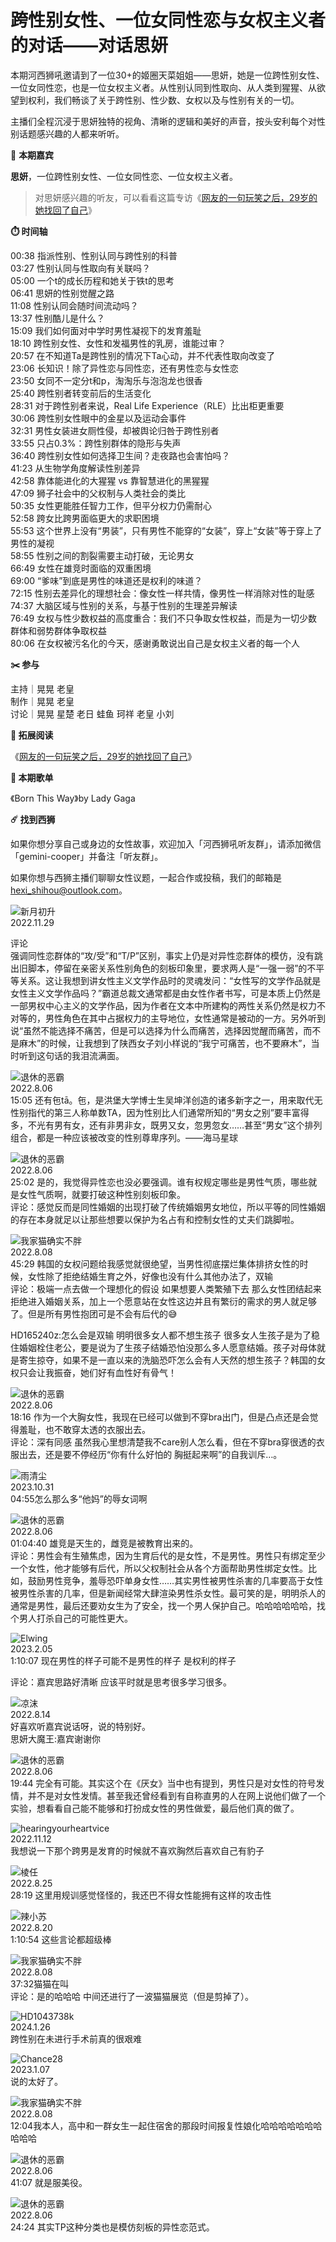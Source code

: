 # 跨性别女性、一位女同性恋与女权主义者的对话——对话思妍

本期河西狮吼邀请到了一位30+的姬圈天菜姐姐——思妍，她是一位跨性别女性、一位女同性恋，也是一位女权主义者。从性别认同到性取向、从人类到猩猩、从欲望到权利，我们畅谈了关于跨性别、性少数、女权以及与性别有关的一切。

主播们全程沉浸于思妍独特的视角、清晰的逻辑和美好的声音，按头安利每个对性别话题感兴趣的人都来听听。

🧊 **本期嘉宾**

**思妍**，一位跨性别女性、一位女同性恋、一位女权主义者。

> 对思妍感兴趣的听友，可以看看这篇专访《[网友的一句玩笑之后，29岁的她找回了自己](https://mp.weixin.qq.com/s/nxyLLC7z2B8SRW7ZDyHFDQ)》

**⏱️ 时间轴**

00:38 指派性别、性别认同与跨性别的科普  
03:27 性别认同与性取向有关联吗？  
05:00 一个t的成长历程和她关于铁t的思考  
06:41 思妍的性别觉醒之路  
11:08 性别认同会随时间流动吗？  
13:37 性别酷儿是什么？  
15:09 我们如何面对中学时男性凝视下的发育羞耻  
18:10 跨性别女性、女性和发福男性的乳房，谁能过审？  
20:57 在不知道Ta是跨性别的情况下Ta心动，并不代表性取向改变了  
23:06 长知识！除了异性恋与同性恋，还有男性恋与女性恋  
23:50 女同不一定分t和p，淘淘乐与泡泡龙也很香  
25:40 跨性别者转变前后的生活变化  
28:31 对于跨性别者来说，Real Life Experience（RLE）比出柜更重要  
30:06 跨性别女性眼中的金星以及运动会事件  
32:31 男性女装进女厕性侵，却被舆论归咎于跨性别者  
33:55 只占0.3%：跨性别群体的隐形与失声  
36:40 跨性别女性如何选择卫生间？走夜路也会害怕吗？  
41:23 从生物学角度解读性别差异  
42:58 靠体能进化的大猩猩 vs 靠智慧进化的黑猩猩  
47:09 狮子社会中的父权制与人类社会的类比  
50:35 女性更能胜任智力工作，但平分权力仍需耐心  
52:58 跨女比跨男面临更大的求职困境  
55:53 这个世界上没有“男装”，只有男性不能穿的“女装”，穿上“女装”等于穿上了男性的凝视  
58:55 性别之间的割裂需要主动打破，无论男女  
66:49 女性在雄竞时面临的双重困境  
69:00 “爹味”到底是男性的味道还是权利的味道？  
72:15 性别去差异化的理想社会：像女性一样共情，像男性一样消除对性的耻感  
74:37 大脑区域与性别的关系，与基于性别的生理差异解读  
76:49 女权与性少数权益的高度重合：我们不只争取女性权益，而是为一切少数群体和弱势群体争取权益  
80:06 在女权被污名化的今天，感谢勇敢说出自己是女权主义者的每一个人  

**✂️ 参与**

主持｜晃晃 老皇  
制作｜晃晃 老皇  
讨论｜晃晃 星楚 老日 蛙鱼 珂祥 老皇 小刘  

**📕 拓展阅读**

《[网友的一句玩笑之后，29岁的她找回了自己](https://mp.weixin.qq.com/s/nxyLLC7z2B8SRW7ZDyHFDQ)》

**🎼 本期歌单**

《Born This Way》by Lady Gaga

**☄️ 找到西狮**

如果你想分享自己或身边的女性故事，欢迎加入「河西狮吼听友群」，请添加微信「gemini-cooper」并备注「听友群」。

如果你想与西狮主播们聊聊女性议题，一起合作或投稿，我们的邮箱是 [hexi\_shihou@outlook.com](mailto:hexi_shihou@outlook.com)。

![新月初升](https://image.xyzcdn.net/FpDgcgyQNufminiq4T0vZaRGQict.jpg@thumbnail)  
2022.11.29

评论  
强调同性恋群体的“攻/受”和“T/P”区别，事实上仍是对异性恋群体的模仿，没有跳出旧脚本，停留在亲密关系性别角色的刻板印象里，要求两人是“一强一弱”的不平等关系。这让我想到讲女性主义文学作品时的灵魂发问：“女性写的文学作品就是女性主义文学作品吗？”霸道总裁文通常都是由女性作者书写，可是本质上仍然是一部男权中心主义的文学作品，因为作者在文本中所建构的两性关系仍然是权力不对等的，男性角色在其中占据权力的主导地位，女性通常是被动的一方。另外听到说“虽然不能选择不痛苦，但是可以选择为什么而痛苦，选择因觉醒而痛苦，而不是麻木”的时候，让我想到了陕西女子刘小样说的“我宁可痛苦，也不要麻木”，当时听到这句话的我泪流满面。

![退休的恶霸](https://image.xyzcdn.net/Fgq8hd7W-r26mSxqc2o0iz4B-Plw.jpg@thumbnail)  
2022.8.06  
15:05 还有㐌tā。㐌，是洪堡大学博士生吴坤洋创造的诸多新字之一，用来取代无性别指代的第三人称单数TA，因为性别比人们通常所知的“男女之别”要丰富得多，不光有男有女，还有非男非女，既男又女，忽男忽女……甚至“男女”这个排列组合，都是一种应该被改变的性别尊卑序列。——海马星球 

![退休的恶霸](https://image.xyzcdn.net/Fgq8hd7W-r26mSxqc2o0iz4B-Plw.jpg@thumbnail)  
2022.8.06  
25:02 是的，我觉得异性恋也没必要强调。谁有权规定哪些是男性气质，哪些就是女性气质啊，就要打破这种性别刻板印象。  
评论：感觉反而是同性婚姻的出现打破了传统婚姻男女地位，所以平等的同性婚姻的存在本身就足以让那些想要以保护为名占有和控制女性的丈夫们跳脚啦。

![我家猫确实不胖](https://image.xyzcdn.net/FisjuzBWMYhUkgZzB1hkgjV8pZHc@thumbnail)  
2022.8.08  
45:29 韩国的女权问题给我感觉就很绝望，当男性彻底摆烂集体排挤女性的时候，女性除了拒绝结婚生育之外，好像也没有什么其他办法了，双输  
评论：极端一点去做一个理想化的假设 如果想要人类繁殖下去 那么女性团结起来拒绝进入婚姻关系，加上一个愿意站在女性这边并且有繁衍的需求的男人就足够了。但是所有男性抱团可是不会有后代的😅

HD165240z:怎么会是双输 明明很多女人都不想生孩子 很多女人生孩子是为了稳住婚姻栓住老公，要是说为了生孩子结婚恐怕没那么多人愿意结婚。孩子对母体就是寄生掠夺，如果不是一直以来的洗脑恐吓怎么会有人天然的想生孩子？韩国的女权只会让我振奋，她们好有血性好有骨气！

![退休的恶霸](https://image.xyzcdn.net/Fgq8hd7W-r26mSxqc2o0iz4B-Plw.jpg@thumbnail)  
2022.8.06  
18:16 作为一个大胸女性，我现在已经可以做到不穿bra出门，但是凸点还是会觉得羞耻，也不敢穿太透的衣服出去。  
评论：深有同感 虽然我心里想清楚我不care别人怎么看，但在不穿bra穿很透的衣服出去，还是要不停经历“你有什么好怕的 胸挺起来啊”的自我训斥…。

![雨清尘](https://image.xyzcdn.net/FmnWQLXHDAW5k0mZ93mmWhpv0TS3.jpg@thumbnail)  
2023.10.31  
04:55怎么那么多“他妈”的辱女词啊  

![退休的恶霸](https://image.xyzcdn.net/Fgq8hd7W-r26mSxqc2o0iz4B-Plw.jpg@thumbnail)  
2022.8.06  
01:04:40 雄竞是天生的，雌竞是被教育出来的。  
评论：男性会有生殖焦虑，因为生育后代的是女性，不是男性。男性只有绑定至少一个女性，他才能够有后代，所以父权制社会从各个方面帮助男性绑定女性。比如，鼓励男性竞争，羞辱恐吓单身女性……其实男性被男性杀害的几率要高于女性被男性杀害的几率，但是新闻经常大肆渲染男性杀女性。最可笑的是，明明杀人的通常是男性，最后还要劝女生为了安全，找一个男人保护自己。哈哈哈哈哈哈，找个男人打杀自己的可能性更大。

![Elwing](https://image.xyzcdn.net/FnL1e-OZF--j0yOsXEcUX-CKuMaF.jpg@thumbnail)  
2023.2.05  
1:10:07 现在男性的样子可能不是男性的样子 是权利的样子  

评论：嘉宾思路好清晰 应该平时就是思考很多学习很多。  

![凉沫](https://image.xyzcdn.net/FlX_zAE7y63Y4Tu5Ax9p-bM7WYMU.jpg@thumbnail)  
2022.8.14  
好喜欢听嘉宾说话呀，说的特别好。  
思妍大魔王:嘉宾谢谢你  

![退休的恶霸](https://image.xyzcdn.net/Fgq8hd7W-r26mSxqc2o0iz4B-Plw.jpg@thumbnail)  
2022.8.06  
19:44 完全有可能。其实这个在《厌女》当中也有提到，男性只是对女性的符号发情，并不是对女性发情。甚至我还曾经看到有自称直男的人在网上说他们做了一个实验，想看看自己能不能够和打扮成女性的男性做爱，最后他们真的做了。  

![hearingyourheartvice](https://image.xyzcdn.net/FtAazxx72awjmGGaf6eSruGipaLU@thumbnail)  
2022.11.12  
我想说一下那个跨男是发育的时候就不喜欢胸然后喜欢自己有豹子  

![棱任](https://image.xyzcdn.net/Fo4xvk1XtpoktwZbWRpEZb_gzDUO@thumbnail)  
2022.8.25  
28:19 这里用规训感觉怪怪的，我还巴不得女性能拥有这样的攻击性  

![辣小苏](https://image.xyzcdn.net/FqVNyvO3sWl4oqXLdMbNmmHcgMYD@thumbnail)  
2022.8.20  
1:10:54 这些言论都超级棒  

![我家猫确实不胖](https://image.xyzcdn.net/FisjuzBWMYhUkgZzB1hkgjV8pZHc@thumbnail)  
2022.8.08  
37:32猫猫在叫  
评论：是的哈哈哈 中间还进行了一波猫猫展览（但是剪掉了）。

![HD1043738k](https://image.xyzcdn.net/Fo4xvk1XtpoktwZbWRpEZb_gzDUO@thumbnail)  
2024.1.26  
跨性别在未进行手术前真的很艰难  

![Chance28](https://image.xyzcdn.net/FlKkkl0FGvEfXNOHWD0jZ114pHLv@thumbnail)  
2023.1.07  
说的太好了。  

![我家猫确实不胖](https://image.xyzcdn.net/FisjuzBWMYhUkgZzB1hkgjV8pZHc@thumbnail)  
2022.8.08  
12:04我本人，高中和一群女生一起住宿舍的那段时间报复性娘化哈哈哈哈哈哈哈哈哈哈  

![退休的恶霸](https://image.xyzcdn.net/Fgq8hd7W-r26mSxqc2o0iz4B-Plw.jpg@thumbnail)  
2022.8.06  
41:07 就是服美役。  
  
![退休的恶霸](https://image.xyzcdn.net/Fgq8hd7W-r26mSxqc2o0iz4B-Plw.jpg@thumbnail)  
2022.8.06  
24:24 其实TP这种分类也是模仿刻板的异性恋范式。